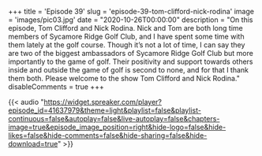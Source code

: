 +++
title = 'Episode 39'
slug = 'episode-39-tom-clifford-nick-rodina'
image = 'images/pic03.jpg'
date = "2020-10-26T00:00:00"
description = "On this episode, Tom Clifford and Nick Rodina. Nick and Tom are both long time members of Sycamore Ridge Golf Club, and I have spent some time with them lately at the golf course. Though it’s not a lot of time, I can say they are two of the biggest ambassadors of Sycamore Ridge Golf Club but more importantly to the game of golf. Their positivity and support towards others inside and outside the game of golf is second to none, and for that I thank them both. Please welcome to the show Tom Clifford and Nick Rodina."
disableComments = true
+++

{{< audio "https://widget.spreaker.com/player?episode_id=41637979&theme=light&playlist=false&playlist-continuous=false&autoplay=false&live-autoplay=false&chapters-image=true&episode_image_position=right&hide-logo=false&hide-likes=false&hide-comments=false&hide-sharing=false&hide-download=true" >}}

